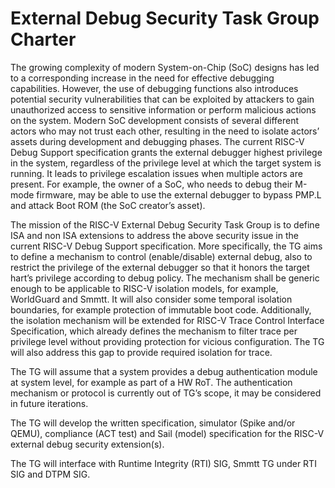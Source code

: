 # External Debug Security Task Group Charter

The growing complexity of modern System-on-Chip (SoC) designs has led to a corresponding increase in the need for effective debugging capabilities. However, the use of debugging functions also introduces potential security vulnerabilities that can be exploited by attackers to gain unauthorized access to sensitive information or perform malicious actions on the system. Modern SoC development consists of several different actors who may not trust each other, resulting in the need to isolate actors’ assets during development and debugging phases. The current RISC-V Debug Support specification grants the external debugger highest privilege in the system, regardless of the privilege level at which the target system is running. It leads to privilege escalation issues when multiple actors are present. For example, the owner of a SoC, who needs to debug their M-mode firmware, may be able to use the external debugger to bypass PMP.L and attack Boot ROM (the SoC creator’s asset).

The mission of the RISC-V External Debug Security Task Group is to define ISA and non ISA extensions to address the above security issue in the current RISC-V Debug Support specification. More specifically, the TG aims to define a mechanism to control (enable/disable) external debug, also to restrict the privilege of the external debugger so that it honors the target hart’s privilege according to debug policy. The mechanism shall be generic enough to be applicable to RISC-V isolation models, for example, WorldGuard and Smmtt. It will also consider some temporal isolation boundaries, for example protection of immutable boot code. Additionally, the isolation mechanism will be extended for RISC-V Trace Control Interface Specification, which already defines the mechanism to filter trace per privilege level without providing protection for vicious configuration. The TG will also address this gap to provide required isolation for trace.

The TG will assume that a system provides a debug authentication module at system level, for example as part of a HW RoT. The authentication mechanism or protocol is currently out of TG’s scope, it may be considered in future iterations. 

The TG will develop the written specification, simulator (Spike and/or QEMU), compliance (ACT test) and Sail (model) specification for the RISC-V external debug security extension(s). 

The TG will interface with Runtime Integrity (RTI) SIG, Smmtt TG under RTI SIG and DTPM SIG.
